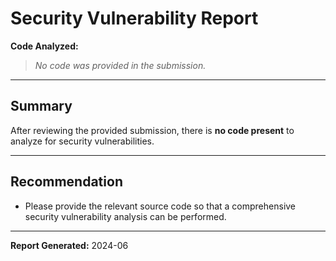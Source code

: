 # Security Vulnerability Report

**Code Analyzed:**  
> _No code was provided in the submission._

---

## Summary

After reviewing the provided submission, there is **no code present** to analyze for security vulnerabilities.

---

## Recommendation

- Please provide the relevant source code so that a comprehensive security vulnerability analysis can be performed.

---

**Report Generated:** 2024-06